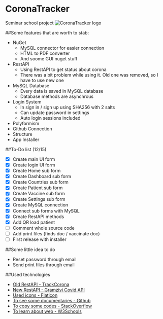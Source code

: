 # CoronaTracker
Seminar school project
![CoronaTracker logo](http://covid.ncodes.eu/coronavirus.ico)

##Some features that are worth to stab:
- NuGet
	- MySQL connector for easier connection
	- HTML to PDF converter
	- And soome GUI nuget stuff
- RestAPI
	- Using RestAPI to get status about corona
	- There was a bit problem while using it. Old one was removed, so I have to use new one
- MySQL Database
	- Every data is saved in MySQL database
	- Database methods are asynchrous
- Login System
	- In sign in / sign up using SHA256 with 2 salts
	- Can update password in settings
	- Auto login sessions included
- Polyformism
- Github Connection
- Structure
- App Installer

##To-Do list (12/15)
- [x] Create main UI form
- [x] Create login UI form
- [x] Create Home sub form
- [x] Create Dashboard sub form
- [x] Create Countries sub form
- [x] Create Patient sub form
- [x] Create Vaccine sub form
- [x] Create Settings sub form
- [x] Create MySQL connection
- [x] Connect sub forms with MySQL
- [x] Create RestAPI methods
- [x] Add QR load patient
- [ ] Comment whole source code
- [ ] Add print files (finds doc / vaccinate doc)
- [ ] First release with installer

##Some little idea to do
- Reset password through email
- Send print files through email

##Used technologies
- [Old RestAPI - TrackCorona](https://www.trackcorona.live)
- [New RestAPI - Gramzivi Covid API](https://rapidapi.com/Gramzivi/api/covid-19-data/)
- [Used icons - Flaticon](https://www.flaticon.com/free-icon/)
- [To see some documentaries - Github](https://github.com)
- [To copy some codes - StackOverflow](https://stackoverflow.com)
- [To learn about web - W3Schools](https://www.w3schools.com)